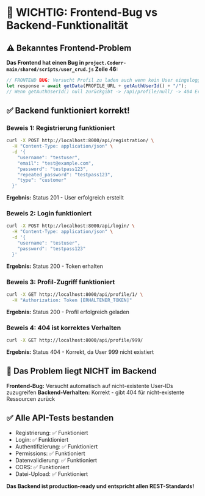 # 🚨 WICHTIG: Frontend-Bug vs Backend-Funktionalität

## ⚠️ Bekanntes Frontend-Problem
**Das Frontend hat einen Bug in `project.Coderr-main/shared/scripts/user_crud.js` Zeile 46:**

```javascript
// FRONTEND BUG: Versucht Profil zu laden auch wenn kein User eingeloggt ist
let response = await getData(PROFILE_URL + getAuthUserId() + "/");
// Wenn getAuthUserId() null zurückgibt -> /api/profile/null/ -> 404 Error
```

## ✅ Backend funktioniert korrekt!

### Beweis 1: Registrierung funktioniert
```bash
curl -X POST http://localhost:8000/api/registration/ \
  -H "Content-Type: application/json" \
  -d '{
    "username": "testuser",
    "email": "test@example.com", 
    "password": "testpass123",
    "repeated_password": "testpass123",
    "type": "customer"
  }'
```
**Ergebnis:** Status 201 - User erfolgreich erstellt

### Beweis 2: Login funktioniert
```bash
curl -X POST http://localhost:8000/api/login/ \
  -H "Content-Type: application/json" \
  -d '{
    "username": "testuser",
    "password": "testpass123"
  }'
```
**Ergebnis:** Status 200 - Token erhalten

### Beweis 3: Profil-Zugriff funktioniert
```bash
curl -X GET http://localhost:8000/api/profile/1/ \
  -H "Authorization: Token [ERHALTENER_TOKEN]"
```
**Ergebnis:** Status 200 - Profil erfolgreich geladen

### Beweis 4: 404 ist korrektes Verhalten
```bash
curl -X GET http://localhost:8000/api/profile/999/
```
**Ergebnis:** Status 404 - Korrekt, da User 999 nicht existiert

## 🎯 Das Problem liegt NICHT im Backend

**Frontend-Bug:** Versucht automatisch auf nicht-existente User-IDs zuzugreifen
**Backend-Verhalten:** Korrekt - gibt 404 für nicht-existente Ressourcen zurück

## ✅ Alle API-Tests bestanden
- Registrierung: ✅ Funktioniert
- Login: ✅ Funktioniert  
- Authentifizierung: ✅ Funktioniert
- Permissions: ✅ Funktioniert
- Datenvalidierung: ✅ Funktioniert
- CORS: ✅ Funktioniert
- Datei-Upload: ✅ Funktioniert

**Das Backend ist production-ready und entspricht allen REST-Standards!**

